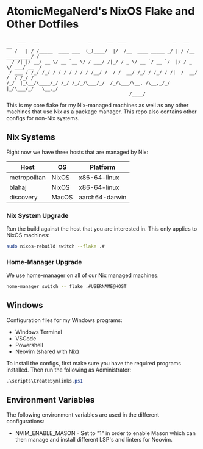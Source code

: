 # AtomicMegaNerd's NixOS Flake and Other Dotfiles

```
    ___   __                  _      __  ___                 _   __              __
   /   | / /_____  ____ ___  (_)____/  |/  /__  ____ _____ _/ | / /__  _________/ /
  / /| |/ __/ __ \/ __ `__ \/ / ___/ /|_/ / _ \/ __ `/ __ `/  |/ / _ \/ ___/ __  /
 / ___ / /_/ /_/ / / / / / / / /__/ /  / /  __/ /_/ / /_/ / /|  /  __/ /  / /_/ /
/_/  |_\__/\____/_/ /_/ /_/_/\___/_/  /_/\___/\__, /\__,_/_/ |_/\___/_/   \__,_/
                                             /____/
```

This is my core flake for my Nix-managed machines as well as any other machines that
use Nix as a package manager. This repo also contains other configs for non-Nix systems.

## Nix Systems

Right now we have three hosts that are managed by Nix:

| Host          | OS    | Platform       |
| ------------- | ----- | -------------- |
| metropolitan  | NixOS | x86-64-linux   |
| blahaj        | NixOS | x86-64-linux   |
| discovery     | MacOS | aarch64-darwin |

### Nix System Upgrade

Run the build against the host that you are interested in. This only applies to NixOS machines:

```bash
sudo nixos-rebuild switch --flake .#
```

### Home-Manager Upgrade

We use home-manager on all of our Nix managed machines.

```bash
home-manager switch -- flake .#USERNAME@HOST
```

## Windows

Configuration files for my Windows programs:

- Windows Terminal
- VSCode
- Powershell
- Neovim (shared with Nix)

To install the configs, first make sure you have the required programs installed.
Then run the following as Administrator:

```powershell
.\scripts\CreateSymlinks.ps1
```

## Environment Variables

The following environment variables are used in the different configurations:

- NVIM_ENABLE_MASON - Set to "1" in order to enable Mason which can then manage and install
  different LSP's and linters for Neovim.
